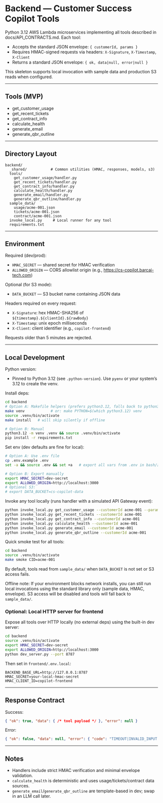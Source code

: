 # Backend — Customer Success Copilot Tools

Python 3.12 AWS Lambda microservices implementing all tools described in docs/API_CONTRACTS.md. Each tool:

- Accepts the standard JSON envelope: `{ customerId, params }`
- Requires HMAC-signed requests via headers: `X-Signature`, `X-Timestamp`, `X-Client`
- Returns a standard JSON envelope: `{ ok, data|null, error|null }`

This skeleton supports local invocation with sample data and production S3 reads when configured.

---

## Tools (MVP)

- get_customer_usage
- get_recent_tickets
- get_contract_info
- calculate_health
- generate_email
- generate_qbr_outline

---

## Directory Layout

```
backend/
  _shared/           # Common utilities (HMAC, responses, models, s3)
  tools/
    get_customer_usage/handler.py
    get_recent_tickets/handler.py
    get_contract_info/handler.py
    calculate_health/handler.py
    generate_email/handler.py
    generate_qbr_outline/handler.py
  sample_data/
    usage/acme-001.json
    tickets/acme-001.json
    contract/acme-001.json
  invoke_local.py     # Local runner for any tool
  requirements.txt
```

---

## Environment

Required (dev/prod):

- `HMAC_SECRET` — shared secret for HMAC verification
- `ALLOWED_ORIGIN` — CORS allowlist origin (e.g., https://cs-copilot.barcai-tech.com)

Optional (for S3 mode):

- `DATA_BUCKET` — S3 bucket name containing JSON data

Headers required on every request:

- `X-Signature`: hex HMAC-SHA256 of `${timestamp}.${clientId}.${rawBody}`
- `X-Timestamp`: unix epoch milliseconds
- `X-Client`: client identifier (e.g., `copilot-frontend`)

Requests older than 5 minutes are rejected.

---

## Local Development

Python version:

- Pinned to Python 3.12 (see `.python-version`). Use `pyenv` or your system’s 3.12 to create the venv.

Install deps:

```sh
cd backend
# Option A: Makefile helpers (prefers python3.12, falls back to python3)
make venv            # or: make PYTHON=$(which python3.12) venv
source .venv/bin/activate
make install   # will skip silently if offline

# Option B: Manual
python3.12 -m venv .venv && source .venv/bin/activate
pip install -r requirements.txt
```

Set env (dev defaults are fine for local):

```sh
# Option A: Use .env file
cp .env.example .env
set -a && source .env && set +a   # export all vars from .env in bash/zsh

# Option B: Export manually
export HMAC_SECRET=dev-secret
export ALLOWED_ORIGIN=http://localhost:3000
# Optional S3:
# export DATA_BUCKET=cs-copilot-data
```

Invoke any tool locally (runs handler with a simulated API Gateway event):

```sh
python invoke_local.py get_customer_usage --customerId acme-001 --params '{"periodDays":30}'
python invoke_local.py get_recent_tickets --customerId acme-001
python invoke_local.py get_contract_info --customerId acme-001
python invoke_local.py calculate_health --customerId acme-001
python invoke_local.py generate_email --customerId acme-001
python invoke_local.py generate_qbr_outline --customerId acme-001
```

Quick smoke test for all tools:

```sh
cd backend
source .venv/bin/activate
make smoke CID=acme-001
```

By default, tools read from `sample_data/` when `DATA_BUCKET` is not set or S3 access fails.

Offline note: If your environment blocks network installs, you can still run local invocations using the standard library only (sample data, HMAC, envelope). S3 access will be disabled and tools will fall back to `sample_data/`.

### Optional: Local HTTP server for frontend

Expose all tools over HTTP locally (no external deps) using the built-in dev server:

```sh
cd backend
source .venv/bin/activate
export HMAC_SECRET=dev-secret
export ALLOWED_ORIGIN=http://localhost:3000
python dev_server.py --port 8787
```

Then set in `frontend/.env.local`:

```
BACKEND_BASE_URL=http://127.0.0.1:8787
HMAC_SECRET=your-local-hmac-secret
HMAC_CLIENT_ID=copilot-frontend
```

---

## Response Contract

Success:

```json
{ "ok": true, "data": { /* tool payload */ }, "error": null }
```

Error:

```json
{ "ok": false, "data": null, "error": { "code": "TIMEOUT|INVALID_INPUT|TOOL_FAILURE|MISSING_DATA|UNAUTHORIZED", "message": "..." } }
```

---

## Notes

- Handlers include strict HMAC verification and minimal envelope validation.
- `calculate_health` is deterministic and uses usage/tickets/contract data sources.
- `generate_email`/`generate_qbr_outline` are template-based in dev; swap in an LLM call later.
